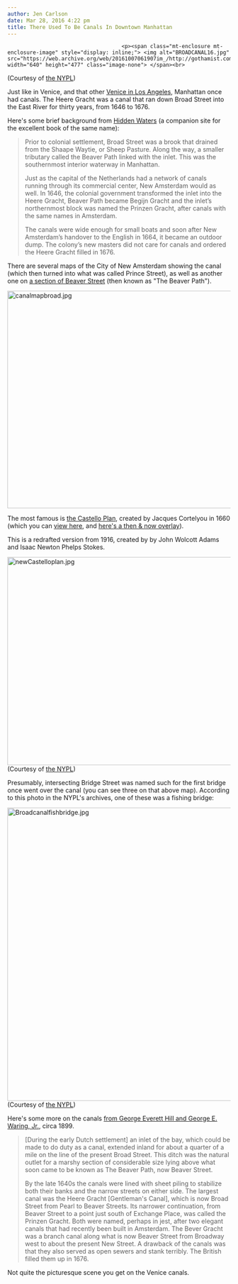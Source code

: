 ```yaml
---
author: Jen Carlson
date: Mar 28, 2016 4:22 pm
title: There Used To Be Canals In Downtown Manhattan
---
```


	
										<p><span class="mt-enclosure mt-enclosure-image" style="display: inline;"> <img alt="BROADCANAL16.jpg" src="https://web.archive.org/web/20161007061907im_/http://gothamist.com/attachments/arts_jen/BROADCANAL16.jpg" width="640" height="477" class="image-none"> </span><br>
<span class="photo_caption">(Courtesy of <a href="https://web.archive.org/web/20161007061907/http://nypl.org/">the NYPL</a>)</span></p>

<p>Just like in Venice, and that other <a href="https://web.archive.org/web/20161007061907/http://laist.com/2015/01/29/venice_beach_used_to_be_an_oilfield.php">Venice in Los Angeles</a>, Manhattan once had canals. The Heere Gracht was a canal that ran down Broad Street into the East River for thirty years, from 1646 to 1676.</p>

<p>Here&apos;s some brief background from <a href="https://web.archive.org/web/20161007061907/https://hiddenwatersblog.wordpress.com/2016/03/23/broad-street-interpretive-paving/">Hidden Waters</a> (a companion site for the excellent book of the same name):</p>

<blockquote>Prior to colonial settlement, Broad Street was a brook that drained from the Shaape Waytie, or Sheep Pasture. Along the way, a smaller tributary called the Beaver Path linked with the inlet. This was the southernmost interior waterway in Manhattan.

<p>Just as the capital of the Netherlands had a network of canals running through its commercial center, New Amsterdam would as well. In 1646, the colonial government transformed the inlet into the Heere Gracht, Beaver Path became Begijn Gracht and the inlet&#x2019;s northernmost block was named the Prinzen Gracht, after canals with the same names in Amsterdam.</p>

<p>The canals were wide enough for small boats and soon after New Amsterdam&#x2019;s handover to the English in 1664, it became an outdoor dump. The colony&#x2019;s new masters did not care for canals and ordered the Heere Gracht filled in 1676.</p></blockquote><p></p>

<p>There are several maps of the City of New Amsterdam showing the canal (which then turned into what was called Prince Street), as well as another one on <a href="https://web.archive.org/web/20161007061907/http://forgotten-ny.com/2015/01/beaver-street-financial-district/">a section of Beaver Street</a> (then known as &quot;The Beaver Path&quot;). </p>

<p><span class="mt-enclosure mt-enclosure-image" style="display: inline;"> <img alt="canalmapbroad.jpg" src="https://web.archive.org/web/20161007061907im_/http://gothamist.com/attachments/arts_jen/canalmapbroad.jpg" width="640" height="491" class="image-none"> </span></p>

<p>The most famous is <a href="https://web.archive.org/web/20161007061907/https://en.wikipedia.org/wiki/Castello_Plan">the Castello Plan</a>, created by Jacques Cortelyou in 1660 (which you can <a href="https://web.archive.org/web/20161007061907/http://nc-chap.org/castello/castello.php">view here</a>, and <a href="https://web.archive.org/web/20161007061907/http://gothamist.com/2007/09/13/map_of_the_day_120.php">here&apos;s a then &amp; now overlay</a>). </p>

<p>This is a redrafted version from 1916, created by by John Wolcott Adams and Isaac Newton Phelps Stokes.</p>

<p><span class="mt-enclosure mt-enclosure-image" style="display: inline;"> <img alt="newCastelloplan.jpg" src="https://web.archive.org/web/20161007061907im_/http://gothamist.com/attachments/arts_jen/newCastelloplan.jpg" width="640" height="470" class="image-none"> </span><br>
<span class="photo_caption">(Courtesy of <a href="https://web.archive.org/web/20161007061907/http://nypl.org/">the NYPL</a>)</span></p>

<p>Presumably, intersecting Bridge Street was named such for the first bridge once went over the canal (you can see three on that above map). According to this photo in the NYPL&apos;s archives, one of these was a fishing bridge:</p>

<p><span class="mt-enclosure mt-enclosure-image" style="display: inline;"> <img alt="Broadcanalfishbridge.jpg" src="https://web.archive.org/web/20161007061907im_/http://gothamist.com/attachments/arts_jen/Broadcanalfishbridge.jpg" width="640" height="662" class="image-none"> </span><br>
<span class="photo_caption">(Courtesy of <a href="https://web.archive.org/web/20161007061907/http://nypl.org/">the NYPL</a>)</span></p>

<p>Here&apos;s some more on the canals <a href="https://web.archive.org/web/20161007061907/http://watercourses.typepad.com/watercourses/water-broad-street-canal/">from George Everett Hill and George E. Waring, Jr.</a>, circa 1899.</p>

<blockquote>[During the early Dutch settlement] an inlet of the bay, which could be made to do duty as a canal, extended inland for about a quarter of a mile on the line of the present Broad Street. This ditch was the natural outlet for a marshy section of considerable size lying above what soon came to be known as The Beaver Path, now Beaver Street. 

<p>By the late 1640s the canals were lined with sheet piling to stabilize both their banks and the narrow streets on either side. The largest canal was the Heere Gracht [Gentleman&apos;s Canal], which is now Broad Street from Pearl to Beaver Streets. Its narrower continuation, from Beaver Street to a point just south of Exchange Place, was called the Prinzen Gracht. Both were named, perhaps in jest, after two elegant canals that had recently been built in Amsterdam. The Bever Gracht was a branch canal along what is now Beaver Street from Broadway west to about the present New Street. A drawback of the canals was that they also served as open sewers and stank terribly. The British filled them up in 1676.</p></blockquote>Not quite the picturesque scene you get on the Venice canals.<p></p>					
										
									
				